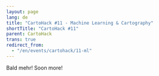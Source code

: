```yaml
---
layout: page
lang: de
title: "CartoHack #11 - Machine Learning & Cartography"
shortTitle: "CartoHack #11" 
parent: CartoHack
trans: true
redirect_from:
  - "/en/events/cartohack/11-ml"
---
```


Bald mehr! Soon more!